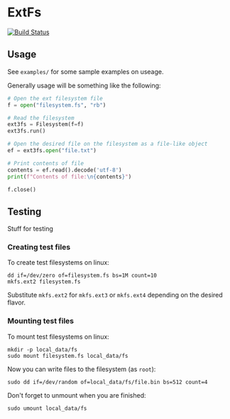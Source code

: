 # ExtFs

[![Build Status](https://ci.binaryedge.ninja/api/badges/crucible-risk/ld-extfs/status.svg)](https://ci.binaryedge.ninja/crucible-risk/ld-extfs)

## Usage

See `examples/` for some sample examples on useage.

Generally usage will be something like the following:

```python
# Open the ext filesystem file
f = open("filesystem.fs", "rb")

# Read the filesystem
ext3fs = Filesystem(f=f)
ext3fs.run()

# Open the desired file on the filesystem as a file-like object
ef = ext3fs.open("file.txt")

# Print contents of file
contents = ef.read().decode('utf-8')
print(f"Contents of file:\n{contents}")

f.close()
```

## Testing

Stuff for testing

### Creating test files

To create test filesystems on linux:

```shell
dd if=/dev/zero of=filesystem.fs bs=1M count=10
mkfs.ext2 filesystem.fs
```

Substitute `mkfs.ext2` for `mkfs.ext3` or `mkfs.ext4` depending on the desired flavor.

### Mounting test files

To mount test filesystems on linux:

```shell
mkdir -p local_data/fs
sudo mount filesystem.fs local_data/fs
```

Now you can write files to the filesystem (as `root`):

```shell
sudo dd if=/dev/random of=local_data/fs/file.bin bs=512 count=4
```

Don't forget to unmount when you are finished:

```shell
sudo umount local_data/fs
```

